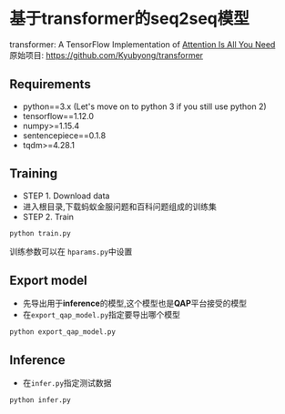 
# 基于transformer的seq2seq模型

transformer:
A TensorFlow Implementation of [Attention Is All You Need](https://arxiv.org/abs/1706.03762)  
原始项目: https://github.com/Kyubyong/transformer  

## Requirements
* python==3.x (Let's move on to python 3 if you still use python 2)
* tensorflow==1.12.0
* numpy>=1.15.4
* sentencepiece==0.1.8
* tqdm>=4.28.1

## Training
* STEP 1. Download data
* 进入根目录,下载蚂蚁金服问题和百科问题组成的训练集
* STEP 2. Train
```
python train.py
```
训练参数可以在 `hparams.py`中设置

## Export model
* 先导出用于**inference**的模型,这个模型也是**QAP**平台接受的模型
* 在`export_qap_model.py`指定要导出哪个模型
```
python export_qap_model.py
```

## Inference
* 在`infer.py`指定测试数据
```
python infer.py
```
